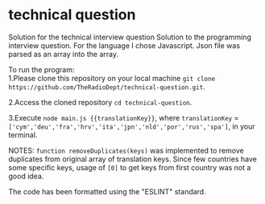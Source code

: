 # technical question
Solution for the technical interview question
Solution to the programming interview question. For the language I chose Javascript. Json file was parsed as an array into the array.

To run the program:  
1.Please clone this repository on your local machine `git clone https://github.com/TheRadioDept/technical-question.git`.

2.Access the cloned repository  `cd technical-question`.

3.Execute `node main.js {{translationKey}}`, where `translationKey` = `['cym','deu','fra','hrv','ita','jpn','nld','por','rus','spa']`, in your terminal. 

NOTES:
`function removeDuplicates(keys)` was implemented to remove duplicates from original array of translation keys. Since few countries have some specific keys, usage of `[0]` to get keys from first country was not a good idea. 

The code has been formatted using the "ESLINT" standard.

